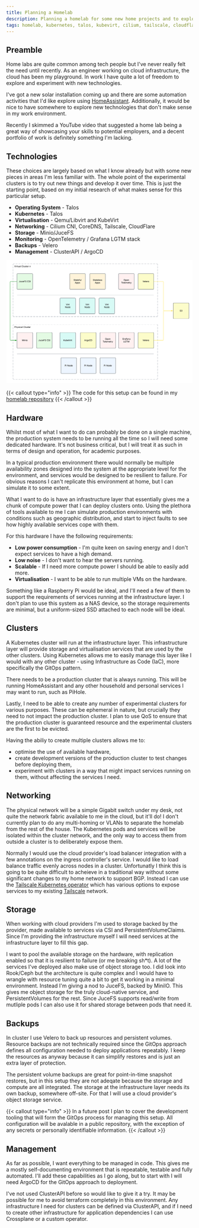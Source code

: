 ```yaml
---
title: Planning a Homelab
description: Planning a homelab for some new home projects and to explore new technologies.
tags: homelab, kubernetes, talos, kubevirt, cilium, tailscale, cloudflare, minio, jucefs, opentelemetry, grafana, velero, clusterapi, argocd
---
```


## Preamble

Home labs are quite common among tech people but I've never really felt the need until recently. As an engineer working
on cloud infrastructure, the cloud has been my playground. In work I have quite a lot of freedom to explore and experiment with new technologies.

I've got a new solar installation coming up and there are some automation activities that I'd like explore using 
[HomeAssistant](https://www.home-assistant.io/). Additionally, it would be nice to have somewhere to explore new 
technologies that don't make sense in my work environment.

Recently I skimmed a YouTube video that suggested a home lab being a great way of showcasing your skills to potential
employers, and a decent portfolio of work is definitely something I'm lacking.

## Technologies

These choices are largely based on what I know already but with some new pieces in areas I'm less familiar with. The 
whole point of the experimental clusters is to try out new things and develop it over time. This is just the starting
point, based on my initial research of what makes sense for this particular setup.

* **Operating System** - Talos
* **Kubernetes** - Talos
* **Virtualisation** - Qemu/Libvirt and KubeVirt
* **Networking** - Cilium CNI, CoreDNS, Tailscale, CloudFlare
* **Storage** - Minio/JuceFS
* **Monitoring** - OpenTelemetry / Grafana LGTM stack
* **Backups** - Velero
* **Management** - ClusterAPI / ArgoCD

![Homelab architecture](homelab-architecture.png)

{{< callout type="info" >}}
The code for this setup can be found in my [homelab repository](https://github.com/jsmcnair/homelab)
{{< /callout >}}

## Hardware

Whilst most of what I want to do can probably be done on a single machine, the production system needs to be running all the time so I will need some dedicated hardware. It's not business critical, but I will treat it as such in terms of design and operation, for academic purposes.

In a typical production environment there would normally be multiple availability zones designed into the system at the appropriate level for the environment, and services would be designed to be resilient to failure. For obvious reasons I can't replicate this environment at home, but I can simulate it to some extent.

What I want to do is have an infrastructure layer that essentially gives me a chunk of compute power that I can deploy  clusters onto. Using the plethora of tools available to me I can simulate production environments with conditions such  as geographic distribution, and start to inject faults to see how highly available services cope with them.

For this hardware I have the following requirements:

* **Low power consumption** - I'm quite keen on saving energy and I don't expect services to have a high demand.
* **Low noise** - I don't want to hear the servers running.
* **Scalable** - If I need more compute power I should be able to easily add more.
* **Virtualisation** - I want to be able to run multiple VMs on the hardware.

Something like a Raspberry Pi would be ideal, and I'll need a few of them to support the requirements of services running at the infrastructure layer. I don't plan to use this system as a NAS device, so the storage requirements are minimal, but a uniform-sized SSD attached to each node will be ideal.

## Clusters

A Kubernetes cluster will run at the infrastructure layer. This infrastructure layer will provide storage and virtualisation services that are used by the other clusters. Using Kubernetes allows me to easily manage this layer  like I would with any other cluster - using Infrastructure as Code (IaC), more specifically the GitOps pattern. 

There needs to be a production cluster that is always running. This will be running HomeAssistant and any other  household and personal services I may want to run, such as PiHole.

Lastly, I need to be able to create any number of experimental clusters for various purposes. These can be ephemeral in nature, but crucially they need to not impact the production cluster. I plan to use QoS to ensure that the production cluster is guaranteed resource and the experimental clusters are the first to be evicted.

Having the abiliy to create multiple clusters allows me to:
* optimise the use of available hardware,
* create development versions of the production cluster to test changes before deploying them,
* experiment with clusters in a way that might impact services running on them, without affecting the services I need.

## Networking

The physical network will be a simple Gigabit switch under my desk, not quite the network fabric available to me in the cloud, but it'll do! I don't currently plan to do any multi-homing or VLANs to separate the homelab from the rest of  the house. The Kubernetes pods and services will be isolated within the cluster network, and the only way to access them from outside a cluster is to deliberately expose them.

Normally I would use the cloud provider's load balancer integration with a few annotations on the ingress controller's  service. I would like to load balance traffic evenly across nodes in a cluster. Unfortunatly I think this is going to be quite difficult to acheieve in a traditional way without some significant changes to my home network to support BGP. Instead I can use the [Tailscale Kubernetes operator](https://tailscale.com/kb/1236/kubernetes-operator) which has  various options to expose services to my existing [Tailscale](https://tailscale.com/) network.

## Storage

When working with cloud providers I'm used to storage backed by the provider, made available to services via CSI and  PersistentVolumeClaims. Since I'm providing the infrastructure myself I will need services at the infrastructure layer to fill this gap.

I want to pool the available storage on the hardware, with replication enabled so that it is resilient to failure (or me breaking sh*t). A lot of the services I've deployed also make use of object storage too. I did look into Rook/Ceph but the architecture is quite complex and I would have to wrangle with resource tuning quite a bit to get it working in a minimal environment. Instead I'm giving a nod to JuceFS, backed by MiniIO. This gives me object storage for the truly cloud-native service, and PersistentVolumes for the rest. Since JuceFS supports read/write from mutliple pods I can also use it for shared storage between pods that need it.

## Backups

In cluster I use Velero to back up resources and persistent volumes. Resource backups are not technically required since the GitOps approach defines all configuration needed to deploy applications repeatably. I keep the resources as anyway because it can simplify restores and is just an extra layer of protection.

The persistent volume backups are great for point-in-time snapshot restores, but in this setup they are not adeqate because the storage and compute are all integrated. The storage at the infrastructure layer needs its own backup,  somewhere off-site. For that I will use a cloud provider's object storage service.

{{< callout type="info" >}}
In a future post I plan to cover the development tooling that will form the GitOps process for managing this setup. All configuration will be avalable in a public repository, with the exception of any secrets or personally identifiable information.
{{< /callout >}}

## Management

As far as possible, I want everything to be managed in code. This gives me a mostly self-documenting environment that is repeatable, testable and fully automated. I'll add these capabilities as I go along, but to start with I will need ArgoCD for the GitOps approach to deployment.

I've not used ClusterAPI before so would like to give it a try. It may be possible for me to avoid terraform completely in this environment. Any infrastructure I need for clusters can be defined via ClusterAPI, and if I need to create other infrastructure for application dependencies I can use Crossplane or a custom operator.


